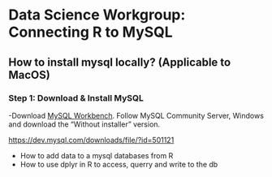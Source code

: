 # Data Science Workgroup: Connecting R to MySQL

## How to install mysql locally? (Applicable to MacOS)

### Step 1: Download & Install MySQL  

-Download [MySQL Workbench](https://downloads.mysql.com/archives/workbench/). Follow MySQL Community Server, Windows and download the “Without installer” version.

https://dev.mysql.com/downloads/file/?id=501121

- How to add data to a mysql databases from R
- How to use dplyr in R to access, querry and write to the db



